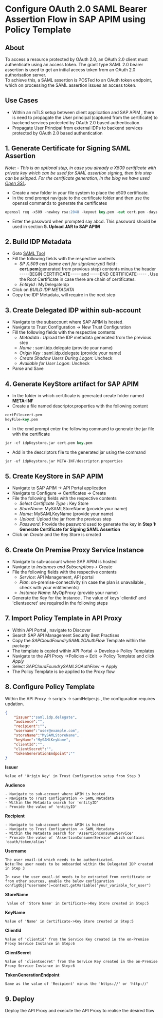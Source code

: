 
# Configure OAuth 2.0 SAML Bearer Assertion Flow in SAP APIM using Policy Template

## About
To access a resource protected by OAuth 2.0, an OAuth 2.0 client must authenticate using an access token. The grant type SAML 2.0 bearer assertion is used to get an initial access token from an OAuth 2.0 authorisation server. </br>
To achieve this, a SAML assertion is POSTed to an OAuth token endpoint, which on processing the SAML assertion issues an access token.

##  Use Cases
- Within an mTLS setup between client application and SAP APIM , there is need to propagate the User principal (captured from the certificate) to backend services protected by OAuth 2.0 based authentication.
- Propagate User Principal from external IDPs to backend services protected by OAuth 2.0 based authentication

##  1. Generate Certificate for Signing SAML Assertion

_Note: - This is an optional step, in case you already a X509 certificate with private key which can be used for SAML assertion signing, then this step can be skipped. For the certificate generation, in the blog we have used [Open SSL](https://github.com/openssl/openssl)._

-   Create a new folder in your file system to place the x509 certificate.
-   In the cmd prompt navigate to the certificate folder and then use the openssl commands to generate the certificates
```sql
openssl req -x509 -newkey rsa:2048 -keyout key.pem -out cert.pem -days 730
```
-   Enter the password when prompted say abcd. This password should be used in section **5. Upload JAR to SAP APIM**

##  2. Build IDP Metadata
- Goto [SAML Tool](https://www.samltool.com/idp_metadata.php)
- Fill the following fields with the respective contents
	-  *SP X.509 cert (same cert for sign/encrypt)* field : **cert.pem**(generated from previous step) contents minus the header -----BEGIN CERTIFICATE----- and -----END CERTIFICATE----- . Use the Root Certificate in case there are chain of certificates. 
	-  *EntityId* : MyDelegateIdp
- Click on *BUILD IDP METADATA*
- Copy the IDP Metadata, will require in the next step

##  3. Create Delegated IDP within sub-account
- Navigate to the subaccount where SAP APIM is hosted.
- Navigate to Trust Configuration -> New Trust Configuration
- Fill the following fields with the respective contents
	- *Metadata* : Upload the IDP metadata generated from the previous step
	- *Name* : saml.idp.delegate (provide your name)
	- *Origin Key* : saml.idp.delegate (provide your name)
	- *Create Shadow Users During Logon*: Uncheck
	- *Available for User Logon*: Uncheck
- Parse and Save

##  4. Generate KeyStore artifact for SAP APIM

-   In the folder in which certificate is generated create folder named  **META-INF**
-   Create a file named descriptor.properties with the following content
```sql
certFile=cert.pem
keyFile=key.pem
```
-   In the cmd prompt enter the following command to generate the jar file with the certificate
```sql
jar -cf idpKeystore.jar cert.pem key.pem
```
-   Add in the descriptors file to the generated jar using the command
```sql
jar -uf idpKeystore.jar META-INF/descriptor.properties
```

##  5. Create KeyStore in SAP APIM
- Navigate to SAP APIM -> API Portal application
- Navigate to Configure -> Certificates -> Create
- File the following fields with the respective contents
	- *Select Certificate Type* : Key Store
	- *StoreName*: MySAMLStoreName (provide your name)
	- *Name*: MySAMLKeyName (provide your name)
	- *Upload*: Upload the jar from the previous step
	- *Password*: Provide the password used to generate the key in **Step 1: Generate Certificate for Signing SAML Assertion**
- Click on *Create* and the Key Store is created

##  6. Create On Premise Proxy Service Instance
- Navigate to sub-account where SAP APIM is hosted
- Navigate to *Instances and Subscriptions*-> Create
- File the following fields with the respective contents
	- *Service*: API Management, API portal
	- *Plan*: on-premise-connectivity (in case the plan is unavailable , check with your entitlements)
	- *Instance Name*: MyOpProxy (provide your name)
-  Generate the Key for the Instance . The value of keys 'clientid' and 'clientsecret' are required in the following steps

##  7. Import Policy Template in API Proxy
- Within API Portal , navigate to Discover
- Search SAP API Management Security Best Practises
- Copy the *SAPCloudFoundrySAML2OAuthFlow* Template within the package
- The template is copied within API Portal -> Develop-> Policy Templates
- Navigate to the API Proxy ->Policies-> Edit -> Policy Template and click *Apply*
- Select *SAPCloudFoundrySAML2OAuthFlow* -> Apply
- The Policy Template is be applied to the Proxy flow

##  8. Configure  Policy Template
Within the API Proxy -> scripts -> samlHelper.js , the configuration requires updation. 

```json
{
    "issuer":"saml.idp.delegate",
    "audience":"",
    "recipient":"",
    "username":"user@example.com",
    "storeName":"MySAMLStoreName",
    "keyName":"MySAMLKeyName",
    "clientId":"",
    "clientSecret":"",
    "tokenGenerationEndpoint":""
}
```

**Issuer**
``` 
Value of 'Origin Key' in Trust Configuration setup from Step 3
```
**Audience**
``` 
- Navigate to sub-account where APIM is hosted
- Navigate to Trust Configuration -> SAML Metadata
- Within the Metadata search for 'entityID'
- Provide the value of 'entityID'
``` 
**Recipient**
``` 
- Navigate to sub-account where APIM is hosted
- Navigate to Trust Configuration -> SAML Metadata
- Within the Metadata search for 'AssertionConsumerService'
- Provide the value of 'AssertionConsumerService' which contains 'oauth/token/alias'
``` 
**Username**
``` 
The user email-id which needs to be authenticated. 
Note:The user needs to be onboarded within the Delegated IDP created in Step 3

In case the user email-id needs to be extracted from certificate or from other sources, enable the below configuration
configObj["username"]=context.getVariable("your_variable_for_user")

``` 
**StoreName**
``` 
 Value of 'Store Name' in Certificate->Key Store created in Step:5
``` 
**KeyName**
``` 
Value of 'Name' in Certificate->Key Store created in Step:5
``` 
**ClientId**
``` 
Value of 'clientid' from the Service Key created in the on-Premise Proxy Service Instance in Step:6
``` 
**ClientSecret**
``` 
Value of 'clientsecret' from the Service Key created in the on-Premise Proxy Service Instance in Step:6
``` 
**TokenGenerationEndpoint**
``` 
Same as the value of 'Recipient' minus the 'https://' or 'http://'
``` 
##  9. Deploy
Deploy the API Proxy and execute the API Proxy to realise the desired flow

